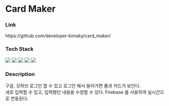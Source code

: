 <h1>Card Maker</h1>
<h3>Link</h3>
<p>https://github.com/developer-kimsky/card_maker/</p>

<h3>Tech Stack</h3>
<div style=="display:flex;">
  <img src="https://img.shields.io/badge/HTML5-E34F26?style=flat&logo=HTML5&logoColor=white"/>
  <img src="https://img.shields.io/badge/JavaScript-F7DF1E?style=flat&logo=JavaScript&logoColor=white"/>
  <img src="https://img.shields.io/badge/CSS3-1572B6?style=flat&logo=CSS3&logoColor=white"/>
  <img src="https://img.shields.io/badge/React-61DAFB?style=flat&logo=React&logoColor=white"/>
  <img src="https://img.shields.io/badge/Firebase-FFCA28?style=flat&logo=Firebase&logoColor=white"/>
</div>

<h3>Description</h3>
<p>구글, 깃허브 로그인 할 수 있고 로그인 해서 들어가면 폼과 카드가 보인다.<br>
새로 입력할 수 있고, 입력했던 내용을 수정할 수 있다. Firebase 를 사용하여 실시간으로 연동된다. </p>
